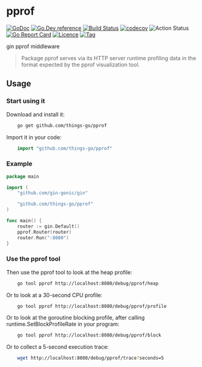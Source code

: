 # pprof

[![GoDoc](https://godoc.org/github.com/things-go/pprof?status.svg)](https://godoc.org/github.com/things-go/pprof)
[![Go.Dev reference](https://img.shields.io/badge/go.dev-reference-blue?logo=go&logoColor=white)](https://pkg.go.dev/github.com/things-go/pprof?tab=doc)
[![Build Status](https://travis-ci.com/things-go/pprof.svg)](https://travis-ci.com/things-go/pprof)
[![codecov](https://codecov.io/gh/things-go/pprof/branch/master/graph/badge.svg)](https://codecov.io/gh/things-go/pprof)
![Action Status](https://github.com/things-go/pprof/workflows/Go/badge.svg)
[![Go Report Card](https://goreportcard.com/badge/github.com/things-go/pprof)](https://goreportcard.com/report/github.com/things-go/pprof)
[![Licence](https://img.shields.io/github/license/things-go/pprof)](https://raw.githubusercontent.com/things-go/pprof/master/LICENSE)
[![Tag](https://img.shields.io/github/v/tag/things-go/pprof)](https://github.com/thinkgos/requestid/tags)

gin pprof middleware

> Package pprof serves via its HTTP server runtime profiling data in the format expected by the pprof visualization tool.

## Usage

### Start using it

Download and install it:

```bash
    go get github.com/things-go/pprof
```

Import it in your code:

```go
    import "github.com/things-go/pprof"
```

### Example

[embedmd]:# (_example/main.go go)
```go
package main

import (
	"github.com/gin-gonic/gin"

	"github.com/things-go/pprof"
)

func main() {
	router := gin.Default()
	pprof.Router(router)
	router.Run(":8080")
}
```

### Use the pprof tool

Then use the pprof tool to look at the heap profile:

```bash
    go tool pprof http://localhost:8080/debug/pprof/heap
```

Or to look at a 30-second CPU profile:

```bash
    go tool pprof http://localhost:8080/debug/pprof/profile
```

Or to look at the goroutine blocking profile, after calling runtime.SetBlockProfileRate in your program:

```bash
    go tool pprof http://localhost:8080/debug/pprof/block
```

Or to collect a 5-second execution trace:

```bash
    wget http://localhost:8080/debug/pprof/trace?seconds=5
```
